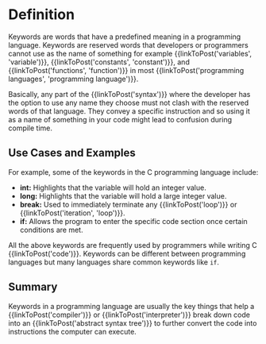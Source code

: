 # Definition

Keywords are words that have a predefined  meaning in a programming language. Keywords are reserved words that developers or programmers cannot use as the name of something for example {{linkToPost('variables', 'variable')}}, {{linkToPost('constants', 'constant')}}, and {{linkToPost('functions', 'function')}} in most {{linkToPost('programming languages', 'programming language')}}.

Basically, any part of the {{linkToPost('syntax')}} where the developer has the option to use any name they choose must not clash with the reserved words of that language. They convey a specific instruction and so using it as a name of something in your code might lead to confusion during compile time.

## Use Cases and Examples

For example, some of the keywords in the C programming language include: 
- **int:** Highlights that the variable will hold an integer value.
- **long:** Highlights that the variable will hold a large integer value.
- **break:** Used to immediately terminate any {{linkToPost('loop')}} or {{linkToPost('iteration', 'loop')}}.
- **if:** Allows the program to enter the specific code section once certain conditions are met.

All the above keywords are frequently used by programmers while writing C {{linkToPost('code')}}. Keywords can be different between programming languages but many languages share common keywords like `if`.

## Summary

Keywords in a programming language are usually the key things that help a {{linkToPost('compiler')}} or {{linkToPost('interpreter')}} break down code into an {{linkToPost('abstract syntax tree')}} to further convert  the code into instructions the computer can execute.